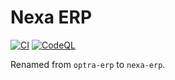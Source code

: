 # Nexa ERP

[![CI](https://github.com/wraja1987/nexa-erp/actions/workflows/ci.yml/badge.svg)](https://github.com/wraja1987/nexa-erp/actions/workflows/ci.yml)
[![CodeQL](https://github.com/wraja1987/nexa-erp/actions/workflows/codeql.yml/badge.svg)](https://github.com/wraja1987/nexa-erp/actions/workflows/codeql.yml)

Renamed from `optra-erp` to `nexa-erp`.


